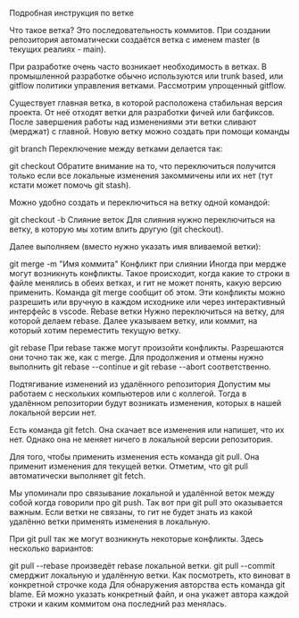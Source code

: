 Подробная инструкция по ветке


Что такое ветка? Это последовательность коммитов. При создании репозитория автоматически создаётся ветка с именем master (в текущих реалиях - main).

При разработке очень часто возникает необходимость в ветках. В промышленной разработке обычно используются или trunk based, или gitflow политики управления ветками. Рассмотрим упрощенный gitflow.

Cуществует главная ветка, в которой расположена стабильная версия проекта. От неё отходят ветки для разработки фичей или багфиксов. После завершения работы над изменениями эти ветки сливают (мерджат) с главной.
Новую ветку можно создать при помощи команды

git branch <name>
Переключение между ветками делается так:

git checkout <name>
Обратите внимание на то, что переключиться получится только если все локальные изменения закоммичены или их нет (тут кстати может помочь git stash).

Можно удобно создать и переключиться на ветку одной командой:

git checkout -b <name>
Слияние веток
Для слияния нужно переключиться на ветку, в которую мы хотим влить другую (git checkout).

Далее выполняем (вместо <branch> нужно указать имя вливаемой ветки):

git merge <branch> -m "Имя коммита"
Конфликт при слиянии
Иногда при мердже могут возникнуть конфликты. Такое происходит, когда какие то строки в файле менялись в обеих ветках, и гит не может понять, какую версию применить. Команда git merge сообщит об этом. Эти конфликты можно разрешить или вручную в каждом исходнике или через интерактивный интерфейс в vscode.
Rebase ветки
Нужно переключиться на ветку, для которой делаем rebase. Далее указываем ветку, или коммит, на который хотим переместить текущую ветку.

git rebase <branch>
При rebase также могут произойти конфликты. Разрешаются они точно так же, как с merge. Для продолжения и отмены нужно выполнить git rebase --continue и git rebase --abort соответственно.

Подтягивание изменений из удалённого репозитория
Допустим мы работаем с нескольких компьютеров или с коллегой. Тогда в удалённом репозитории будут возникать изменения, которых в нашей локальной версии нет.

Есть команда git fetch. Она скачает все изменения или напишет, что их нет. Однако она не меняет ничего в локальной версии репозитория.

Для того, чтобы применить изменения есть команда git pull. Она применит изменения для текущей ветки. Отметим, что git pull автоматически выполняет git fetch.

Мы упоминали про связывание локальной и удалённой веток между собой когда говорили про git push. Так вот при git pull это оказывается важным. Если ветки не связаны, то гит не будет знать из какой удалённо ветки применять изменения в локальную.

При git pull так же могут возникнуть некоторые конфликты. Здесь несколько вариантов:

git pull --rebase произведёт rebase локальной ветки.
git pull --commit смерджит локальную и удалённую ветки.
Как посмотреть, кто виноват в конкретной строчке кода
Для обнаружения авторства есть команда git blame. Ей можно указать конкретный файл, и она укажет автора каждой строки и каким коммитом она последний раз менялась.
